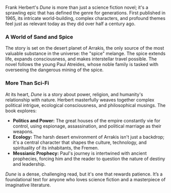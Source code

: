 Frank Herbert's *Dune* is more than just a science fiction novel; it's a sprawling epic that has defined the genre for generations. First published in 1965, its intricate world-building, complex characters, and profound themes feel just as relevant today as they did over half a century ago.

### A World of Sand and Spice
The story is set on the desert planet of Arrakis, the only source of the most valuable substance in the universe: the "spice" melange. The spice extends life, expands consciousness, and makes interstellar travel possible. The novel follows the young Paul Atreides, whose noble family is tasked with overseeing the dangerous mining of the spice.

### More Than Sci-Fi
At its heart, *Dune* is a story about power, religion, and humanity's relationship with nature. Herbert masterfully weaves together complex political intrigue, ecological consciousness, and philosophical musings. The book explores:

- **Politics and Power:** The great houses of the empire constantly vie for control, using espionage, assassination, and political marriage as their weapons.
- **Ecology:** The harsh desert environment of Arrakis isn't just a backdrop; it's a central character that shapes the culture, technology, and spirituality of its inhabitants, the Fremen.
- **Messianic Prophecy:** Paul's journey is intertwined with ancient prophecies, forcing him and the reader to question the nature of destiny and leadership.

*Dune* is a dense, challenging read, but it's one that rewards patience. It’s a foundational text for anyone who loves science fiction and a masterpiece of imaginative literature.
